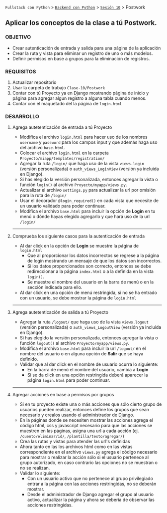 `Fullstack con Python` > [`Backend con Python`](../../Readme.md) > [`Sesión 10`](../Readme.md) > Postwork
## Aplicar los conceptos de la clase a tú Postwork.

### OBJETIVO
- Crear autenticación de entrada y salida para una página de la aplicación
- Crear la ruta y vista para eliminar un registro de uno o más modelos.
- Definir permisos en base a grupos para la eliminación de registros.

### REQUISITOS
1. Actualizar repositorio
1. Usar la carpeta de trabajo `Clase-10/Postwork`
1. Contar con tú Proyecto ya en Django mostrando página de inicio y página para agregar algun registro a alguna tabla cuando menos.
1. Contar con el maquetado del la página de `login.html`

### DESARROLLO
1. Agrega autetenticación de entrada a tú Proyecto
   - Modifica el archivo `login.html` para hacer uso de los nombres `username`  y `password` para los campos input y que además haga uso del archivo `base.html`.
   - Colocar el archivo `login.html` en la carpeta `Proyecto/miapp/templates/registration/`
   - Agregar la ruta `/login/` que haga uso de la vista `views.login` (versión personalizada) o `auth_views_LoginView` (versión ya incluida en Django).
   - Si has elegido la versión personalizada, entonces agregar la vista o función `login()` al archivo `Proyecto/myapp/views.py`.
   - Actualizar el archivo `settings.py` para actualizar la url por omisión para la ruta de `/login/`
   - Usar el decorador `@login_required()` en cada vista que necesite de un usuario validado para poder continuar.
   - Modifica el archivo `base.html` para incluir la opción de __Login__ en tu menú o dónde hayas elegido agregarlo y que hará uso de la url `/login/`
   ***

1. Comprueba los siguiente casos para la autenticación de entrada
   - Al dar click en la opción de __Login__ se muestre la página de `login.html`
      - Que al proporcionar los datos incorrectos se regrese a la página de login mostrando un mensaje de que los datos son incorrectos.
      - Si los datos proporcionados son correcto, entonces se debe redireccionar a la página `index.html` o a la definida en la vista `login()`.
      - Se muestre el nombre del usuario en la barra de menú o en la sección indicada para ello.
   - Al dar click en una opción de menú restringida, si no se ha entrado con un usuario, se debe mostrar la página de `login.html`
   ***

1. Agrega autetenticación de salida a tú Proyecto
   - Agregar la ruta `/logout/` que haga uso de la vista `views.logout` (versión personalizada) o `auth_views_LogoutView` (versión ya incluida en Django).
   - Si has elegido la versión personalizada, entonces agregar la vista o función `logout()` al archivo `Proyecto/myapp/views.py`.
   - Modifica el archivo `base.html` para incluir la url `/logout/` en el nombre del usuario o en alguna opción de __Salir__ que se haya definido.
   - Validar que al dar click en el nombre de usuario ocurra lo siguiente:
      - En la barra de menú el nombre del usuario, cambia a __Login__
      - Si se da click en una opción restringida deberá aparecer la página `login.html` para poder continuar.
   ***

1. Agregar acciones en base a permisos por grupos
   - Si en tu proyecto existe una o más acciones que sólo cierto grupo de usuarios pueden realizar, entonces define los grupos que sean necesario y crealos usando el administrador de Django.
   - En la páginas donde se necesiten mostrar las acciones agrega el código html, css y javascript necesario para que las acciones se muestren en las páginas, asigna una url a cada acción (ej. `/cuento/eliminar/id/`, `/plantilla/texto/agregar/`)
   - Crea las rutas y vistas para atender las url's definidas
   - Ahora tanto en las los archivos html como en las vistas correspondiente en el archivo `views.py` agrega el código necesario para mostrar o realizar la acción sólo si el usuario pertenece al grupo autorizado, en caso contrario las opciones no se muestran o no se realizan.
   - Validar lo siguiente:
      - Con un usuario activo que no pertenece al grupo privilegiado entrar a la página con las acciones restringidas, no se deberán mostrar.
      - Desde el administrador de Django agregar el grupo al usuario activo, actualizar la página y ahora se debería de observar las acciones restringidas.
